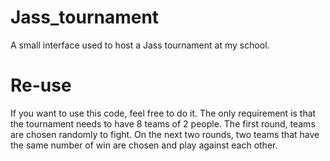 # Jass_tournament
A small interface used to host a Jass tournament at my school.
# Re-use
If you want to use this code, feel free to do it.
The only requirement is that the tournament needs to have 8 teams of 2 people.
The first round, teams are chosen randomly to fight.
On the next two rounds, two teams that have the same number of win are chosen and play against each other.
